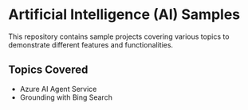 # Artificial Intelligence (AI) Samples

This repository contains sample projects covering various topics to demonstrate different features and functionalities.

## Topics Covered

- Azure AI Agent Service
- Grounding with Bing Search
